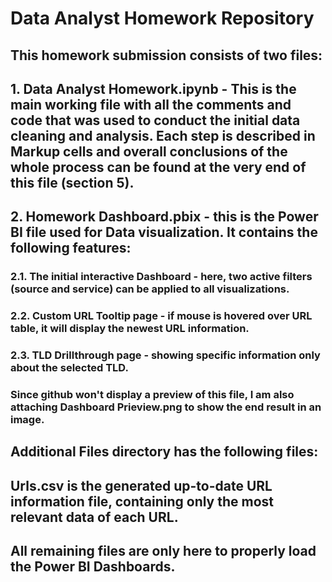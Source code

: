 # Data Analyst Homework Repository
## This homework submission consists of two files:
## 1. **Data Analyst Homework.ipynb** - This is the main working file with all the comments and code that was used to conduct the initial data cleaning and analysis. Each step is described in Markup cells and overall conclusions of the whole process can be found at the very end of this file (section 5).
## 2. **Homework Dashboard.pbix** - this is the Power BI file used for Data visualization. It contains the following features:
### 2.1. The initial interactive Dashboard - here, two active filters (source and service) can be applied to all visualizations.
### 2.2. Custom URL Tooltip page - if mouse is hovered over URL table, it will display the newest URL information.
### 2.3. TLD Drillthrough page - showing specific information only about the selected TLD.
### Since github won't display a preview of this file, I am also attaching **Dashboard Prieview.png** to show the end result in an image.
## Additional Files directory has the following files:
## **Urls.csv** is the generated up-to-date URL information file, containing only the most relevant data of each URL.
## All remaining files are only here to properly load the Power BI Dashboards.
